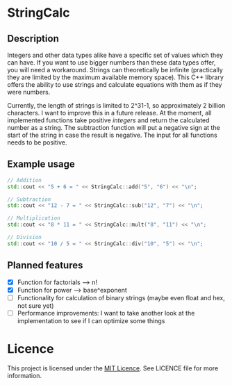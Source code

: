 # StringCalc

## Description

Integers and other data types alike have a specific set of values which they can have. If you want to use bigger numbers than these data types offer, you will need a workaround. Strings can theoretically be infinite (practically they are limited by the maximum available memory space). This C++ library offers the ability to use strings and calculate equations with them as if they were numbers.

Currently, the length of strings is limited to 2^31-1, so approximately 2 billion characters. I want to improve this in a future release.
At the moment, all implemented functions take positive _integers_ and return the calculated number as a string. The subtraction function will put a negative sign at the start of the string in case the result is negative. The input for all functions needs to be positive.

## Example usage

```cpp
// Addition
std::cout << "5 + 6 = " << StringCalc::add("5", "6") << "\n";

// Subtraction
std::cout << "12 - 7 = " << StringCalc::sub("12", "7") << "\n";

// Multiplication
std::cout << "8 * 11 = " << StringCalc::mult("8", "11") << "\n";

// Division
std::cout << "10 / 5 = " << StringCalc::div("10", "5") << "\n";
```

## Planned features

- [x] Function for factorials --> n!
- [x] Function for power --> base^exponent
- [ ] Functionality for calculation of binary strings (maybe even float and hex, not sure yet)
- [ ] Performance improvements: I want to take another look at the implementation to see if I can optimize some things

# Licence

This project is licensed under the [MIT Licence](https://mit-license.org/). See LICENCE file for more information.
